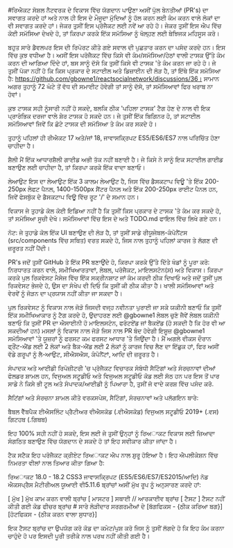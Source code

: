 #ਰਿਐਕਟ ਸੋਸ਼ਲ ਨੈਟਵਰਕ ਦੇ ਵਿਕਾਸ ਵਿੱਚ ਯੋਗਦਾਨ ਪਾਉਣਾ
ਅਸੀਂ ਪੁੱਲ ਬੇਨਤੀਆਂ (PR's) ਦਾ ਸਵਾਗਤ ਕਰਦੇ ਹਾਂ ਅਤੇ ਨਾਲ ਹੀ ਇਸ ਦੇ ਮੌਜੂਦਾ ਮੁੱਦਿਆਂ ਨੂੰ ਹੱਲ ਕਰਨ ਲਈ ਕੰਮ ਕਰਨ ਵਾਲੇ ਲੋਕਾਂ ਦਾ ਵੀ ਸਵਾਗਤ ਕਰਦੇ ਹਾਂ। ਜੇਕਰ ਤੁਸੀਂ ਇਸ ਪ੍ਰੋਜੈਕਟ ਲਈ ਨਵੇਂ ਆ ਰਹੇ ਹੋ। ਜੇਕਰ ਤੁਸੀਂ ਇਸ ਐਪ ਵਿੱਚ ਕੋਈ ਸਮੱਸਿਆ ਦੇਖਦੇ ਹੋ, ਤਾਂ ਕਿਰਪਾ ਕਰਕੇ ਇੱਕ ਸਮੱਸਿਆ ਨੂੰ ਖੋਲ੍ਹਣ ਲਈ ਬੇਝਿਜਕ ਮਹਿਸੂਸ ਕਰੋ।

ਬਹੁਤ ਸਾਰੇ ਡੈਵਲਪਰ ਇਸ ਦੀ ਰਿਪੋਰਟ ਕੀਤੇ ਗਏ ਸਵਾਲ ਦੀ ਪੁਛਤਾਰ ਕਰਨ ਦਾ ਪਸੰਦ ਕਰਦੇ ਹਨ। ਇਸ ਵਿੱਚ ਕੁਝ ਵਧੀਆ ਹੈ। ਅਸੀਂ ਇਸ ਪਰੋਜੈਕਟ ਵਿੱਚ ਕਿਸੇ ਵੀ ਕੰਮ/ਸਮੱਸਿਆ/ਹੇਠਾਂ ਵਾਲੀ ਟਾਸਕ ਉੱਤੇ ਕੰਮ ਕਰਨ ਦੀ ਆਗਿਆ ਦਿੰਦੇ ਹਾਂ, ਬਸ ਸਾਨੂੰ ਦੱਸੋ ਕਿ ਤੁਸੀਂ ਕਿਸੇ ਵੀ ਟਾਸਕ 'ਤੇ ਕੰਮ ਕਰਨ ਜਾ ਰਹੇ ਹੋ। ਜੇ ਤੁਸੀਂ ਪੱਕਾ ਨਹੀਂ ਹੋ ਕਿ ਕਿਸ ਪ੍ਰਕਾਰ ਦੇ ਸਟਾਈਲ ਅਤੇ ਡਿਜ਼ਾਈਨ ਦੀ ਲੋੜ ਹੈ, ਤਾਂ ਇੱਥੇ ਇੱਕ ਸਮੱਸਿਆ ਹੈ: https://github.com/gbowne1/reactsocialnetwork/discussions/36। ਸਾਮਾਨ ਅਗਰ ਤੁਹਾਨੂੰ 72 ਘੰਟੇ ਤੋਂ ਵੱਧ ਦੀ ਸਮਾਈਟ ਹੋਵੇਗੀ ਤਾਂ ਸਾਨੂੰ ਦੱਸੋ, ਤਾਂ ਸਮੱਸਿਆਵਾਂ ਫਿਰ ਖਰਾਬ ਨਾ ਹੋਵਾਂ।

ਕੁਝ ਟਾਸਕ ਸਹੀ ਨੂੰਸਾਰੀ ਨਹੀਂ ਹੋ ਸਕਦੇ, ਬਲਕਿ ਠੀਕ 'ਪਹਿਲਾ ਟਾਸਕ' ਟੈਗ ਹੋਣ ਦੇ ਨਾਲ ਵੀ ਇਕ ਪ੍ਰਾਰੰਭਿਕ ਦਰਜਾ ਵਾਲੇ ਸ਼ੇਰ ਟਾਸਕ ਹੋ ਸਕਦੇ ਹਨ। ਜੇ ਤੁਸੀਂ ਇੱਕ ਬਿਗਿਨਰ ਹੋ, ਤਾਂ ਸਟਾਈਲ ਸਮੱਸਿਆਵਾਂ ਜਿਵੇਂ ਕਿ ਛੋਟੇ ਟਾਸਕ ਦੀ ਸਮੱਸਿਆ ਤੇ ਕੰਮ ਕਰ ਸਕਦੇ ਹੋ।

ਤੁਹਾਨੂੰ ਪਹਿਲਾਂ ਹੀ ਰੀਐਕਟ 17 ਅਤੇ/ਜਾਂ 18, ਜਾਵਾਸਕ੍ਰਿਪਟ ES5/ES6/ES7 ਨਾਲ ਪਰਿਚਿੱਤ ਹੋਣਾ ਚਾਹੀਦਾ ਹੈ।

ਸ਼ੈਲੀ
ਮੈਂ ਇੱਕ ਆਧਾਰਸ਼ੈਲੀ ਗਾਈਡ ਅਭੀ ਤੱਕ ਨਹੀਂ ਬਣਾਈ ਹੈ। ਜੇ ਕਿਸੇ ਨੇ ਸਾਨੂੰ ਇਕ ਸਟਾਈਲ ਗਾਈਡ ਬਣਾਉਣ ਲਈ ਚਾਹੀਦਾ ਹੈ, ਤਾਂ ਕਿਰਪਾ ਕਰਕੇ ਇੱਕ ਵਾਦਾ ਬਣਾਓ।

ਲੇਆਉਟ
ਇਸ ਦਾ ਲੇਆਉਟ ਇੱਕ 3 ਕਾਲਮ ਲੇਆਉਟ ਹੈ, ਜਿਸ ਵਿੱਚ ਡੈਸਕਟਾਪ ਵਿਊ 'ਤੇ ਇੱਕ 200-250px ਲੇਫਟ ਪੈਨਲ, 1400-1500px ਸੈਂਟਰ ਪੈਨਲ ਅਤੇ ਇੱਕ 200-250px ਰਾਈਟ ਪੈਨਲ ਹਨ, ਜਿਵੇਂ ਫੇਸਬੁੱਕ ਦੇ ਡੈਸਕਟਾਪ ਵਿਊ ਵਿੱਚ ਰੂਟ '/' ਦੇ ਸਮਾਨ ਹਨ।

ਵਿਕਾਸ
ਜੇ ਤੁਹਾਡੇ ਕੋਲ ਕੋਈ ਇਡਿਆ ਨਹੀਂ ਹੈ ਕਿ ਤੁਸੀਂ ਕਿਸ ਪ੍ਰਕਾਰ ਦੇ ਟਾਸਕ 'ਤੇ ਕੰਮ ਕਰ ਸਕਦੇ ਹੋ, ਤਾਂ ਸਮੱਸਿਆ ਸੂਚੀ ਦੇਖੋ। ਸਮੱਸਿਆਵਾਂ ਵਿੱਚ ਇਸ ਦੇ ਅਤੇ TODO.md ਫਾਇਲ ਵਿੱਚ ਲਿਖੇ ਗਏ ਹਨ।

ਨੋਟ: ਜੇ ਤੁਹਾਡੇ ਕੋਲ ਇੱਕ UI ਬਣਾਉਣ ਦੀ ਲੋੜ ਹੈ, ਤਾਂ ਤੁਸੀਂ ਸਾਡੇ ਰੀਯੂਜੇਬਲ-ਕੰਪੋਨੈਂਟਸ (src/components ਵਿੱਚ ਸਥਿਤ) ਵਰਤ ਸਕਦੇ ਹੋ, ਜਿਸ ਨਾਲ ਤੁਹਾਨੂੰ ਪਹਿਲਾਂ ਕਾਰਜ ਤੇ ਲੱਗਣ ਦੀ ਜ਼ਰੂਰਤ ਨਹੀਂ ਪੈਂਦੀ।

PR's
ਜਦੋਂ ਤੁਸੀਂ GitHub ਤੇ ਇੱਕ PR ਬਣਾਉਂਦੇ ਹੋ, ਕਿਰਪਾ ਕਰਕੇ ਉੱਤੇ ਦਿੱਤੇ ਖੰਡਾਂ ਨੂੰ ਪੂਰਾ ਕਰੋ: ਨਿਰਧਾਰਤ ਕਰਨ ਵਾਲੇ, ਸਮੀਖਿਆਰਤਾਵਾਂ, ਲੇਬਲ, ਪਰੋਜੈਕਟ, ਮਾਇਲਸਟੋਨ(ਸ) ਅਤੇ ਵਿਕਾਸ। ਕਿਰਪਾ ਕਰਕੇ ਪੁਲ ਰਿਕਵੇਸਟ ਮੈਸੇਜ ਵਿੱਚ ਇੱਕ ਸਕ੍ਰੀਨਸ਼ਾਟ ਜਾਂ ਕੰਮ ਕਰਦੀ ਠੀਕ ਦਿਖਾਓ ਅਤੇ ਜਦੋਂ ਤੁਸੀਂ ਪੁਲ ਰਿਕਵੇਸਟ ਭੇਜਦੇ ਹੋ, ਉਸ ਦਾ ਸੰਖੇਪ ਵੀ ਦਿਓ ਕਿ ਤੁਸੀਂ ਕੀ ਠੀਕ ਕੀਤਾ ਹੈ। ਖਾਲੀ ਸਮੱਸਿਆਵਾਂ ਅਤੇ ਵੇਰਵੇਂ ਨੂੰ ਜੋੜਨ ਦਾ ਪ੍ਰਯਾਸ ਨਹੀਂ ਕੀਤਾ ਜਾ ਸਕਦਾ ਹੈ।

ਪੁਲ ਰਿਕਵੇਸਟ ਨੂੰ ਵਿਕਾਸ ਨਾਲ ਜੋੜੋ ਜਿਸਦੀ ਵਜ੍ਹ ਨਵੀਨਤਾ ਪੁਰਾਈ ਜਾ ਸਕੇ
ਯਕੀਨੀ ਬਣਾਓ ਕਿ ਤੁਸੀਂ ਇੱਕ ਸਮੀਖਿਆਕਾਰ ਨੂੰ ਟੈਗ ਕਰਦੇ ਹੋ, ਉਦਾਹਰਣ ਲਈ @gbowne1
ਲੇਬਲ ਚੁਣੋ ਜੈਵੇਂ ਲੇਬਲ
ਯਕੀਨੀ ਬਣਾਓ ਕਿ ਤੁਸੀਂ PR ਦਾ ਐਸਾਈਨੀ ਹੋ
ਮਾਇਲਸਟੋਨ, ਫਰੰਟਏਂਡ ਜਾਂ ਬੈਕਏਂਡ (ਹੋ ਸਕਦੀ ਹੈ ਕਿ ਹੋਰ ਵੀ ਆ ਸਕਦੀਆਂ ਹਨ)
ਮਸਲਾਂ ਨੂੰ ਵਿਕਾਸ ਨਾਲ ਜੋੜੋ ਜਿਸ ਨਾਲ PR ਬੰਦ ਹੋਵੇਗੀ
ਇਸ਼ੂਜ਼
@gbowne1 ਸਮੱਸਿਆਵਾਂ 'ਤੇ ਯੂਜ਼ਰਾਂ ਨੂੰ ਫਰਸਟ ਕਮ ਫਰਸਟ ਆਧਾਰ 'ਤੇ ਜਿਉਂਦਾ ਹੈ। ਮੈਂ ਅਗਲੇ ਵੀਕਸ ਦੌਰਾਨ ਫ੍ਰੌਂਟ-ਐਂਡ ਲਈ 2 ਲੋਕਾਂ ਅਤੇ ਬੈਕ-ਐਂਡ ਲਈ 2 ਲੋਕਾਂ ਨੂੰ ਕਾਰਜ ਵਿਚ ਲੈਣ ਦਾ ਇੱਛੁਕ ਹਾਂ, ਫਿਰ ਅਸੀਂ ਵੱਡੇ ਗਰੂਪਾਂ ਨੂੰ ਲੈ-ਆਉਟ, ਸੀਐਸਐਸ, ਕੰਪੋਨੈਂਟਾਂ, ਆਦਿ ਦੀ ਜ਼ਰੂਰਤ ਹੈ।

ਸੰਪਾਦਕ ਅਤੇ ਆਈਡੀ
ਰਿਪੋਜ਼ੀਟਰੀ 'ਚ ਪ੍ਰੋਜੈਕਟ ਵਿਚਾਰਕ ਸੰਬੰਧੀ ਸੈਟਿੰਗਾਂ ਅਤੇ ਸੰਰਚਨਾਵਾਂ ਦੀਆਂ ਫੋਲਡਰ ਸ਼ਾਮਲ ਹਨ, ਵਿਜੁਅਲ ਸਟੂਡੀਓ ਅਤੇ ਵਿਜੁਅਲ ਸਟੂਡੀਓ ਕੋਡ ਲਈ ਸੱਠ ਹਨ ਪਰ ਇਸ ਤੋਂ ਪਾਰ ਸਾਡੇ ਨੇ ਕਿਸੇ ਭੀ ਟੂਲ ਅਤੇ ਸੰਪਾਦਕ/ਆਈਡੀ ਨੂੰ ਪਿਆਰਾ ਹੈ, ਤੁਸੀਂ ਜੋ ਵਾਦੇ ਕਰਸ਼ ਵਿੱਚ ਪਸੰਦ ਕਰੋ.

ਸੈਟਿਂਗਾਂ ਅਤੇ ਸੰਰਚਨਾ
ਸ਼ਾਮਲ ਕੀਤੇ ਵਰਕਸਪੇਸ, ਸੈਟਿੰਗਾਂ, ਸੰਰਚਨਾਵਾਂ ਅਤੇ ਪਲੱਗਇਨ ਬਾਰੇ:

ਬੈਬਲ ਵੈੱਬਪੈਕ ਈਐਸਲਿੰਟ ਪ੍ਰੈਟੀਅਰ ਵੀਐਸਕੋਡ (.ਵੀਐਸਕੋਡ) ਵਿਜੁਅਲ ਸਟੂਡੀਓ 2019+ (.ਵਸ) ਗਿਟਹਬ (.ਗਿਥਬ)

ਇਹ 100% ਸਹੀ ਨਹੀਂ ਹੋ ਸਕਦੇ, ਇਸ ਲਈ ਜੇ ਤੁਸੀਂ ਉਨ੍ਹਾਂ ਨੂੰ ਰਿਅਾਕਟ ਵਿਕਾਸ ਲਈ ਜ਼ਿਆਦਾ ਸੰਗਠਿਤ ਬਣਾਉਣ ਵਿੱਚ ਯੋਗਦਾਨ ਦੇ ਸਕਦੇ ਹੋ ਤਾਂ ਇਹ ਸਵੀਕਾਰ ਕੀਤਾ ਜਾਂਦਾ ਹੈ।

ਟੈਕ ਸਟੈਕ
ਇਹ ਪਰੋਜੈਕਟ ਕ੍ਰੀਏਟ ਰਿਅਾਕਟ ਐਪ ਨਾਲ ਸ਼ੁਰੂ ਹੋਇਆ ਹੈ। ਇਹ ਐਪਲੀਕੇਸ਼ਨ ਵਿੱਚ ਨਿਮਰਤਾ ਵੀਲਾਂ ਨਾਲ ਤਿਆਰ ਕੀਤਾ ਗਿਆ ਹੈ:

ਰਿਅਾਕਟ 18.0 - 18.2
CSS3
ਜਾਵਾਸਕ੍ਰਿਪਟ (ES5/ES6/ES7/ES2015/ਆਦਿ)
ਨੋਡ
ਐਕਸਪ੍ਰੈਸ
ਮੈਟੀਰੀਅਲ ਯੂਆਈ ਵੀ5.11.6
ਬ੍ਰਾਂਚਾਂ
ਅਸੀਂ ਮੁੱਖ ਰੂਪ ਨੂੰ ਅਨੁਸਾਰਣ ਕਰਦੇ ਹਾਂ:

[ ਮੁੱਖ ] ਮੁੱਖ ਕਾਮ ਕਰਨ ਵਾਲੀ ਬ੍ਰਾਂਚ
[ ਮਾਸਟਰ ] ਸਥਾਈ // ਆਰਕਾਈਵ ਬ੍ਰਾਂਚ
[ ਟੈਸਟ ] ਟੈਸਟ ਨਹੀਂ ਕੀਤੀ ਗਈ ਕੋਡ
ਫੀਚਰ ਬ੍ਰਾਂਚ # ਸਾਰੇ ਲੋੜੀਦਾਰ ਸਰਗਰਮੀਆਂ ਦੇ
[ਬੱਗਫਿਕਸ - {ਠੀਕ ਕਰਿਆ ਬਗ}]
[ਹੋਟਫਿਕਸ - {ਠੀਕ ਕਰਨ ਵਾਲਾ ਸੁਧਾਰ}]

ਇਕ ਟੈਸਟ ਬ੍ਰਾਂਚ ਦਾ ਉਪਯੋਗ ਕਰੋ ਕੋਡ ਦਾ ਕਮੇਟ/ਪੁਸ਼ ਕਰੋ ਜਿਸ ਨੂੰ ਤੁਸੀਂ ਲੱਗਦੇ ਹੋ ਕਿ ਇਹ ਕੰਮ ਕਰਨਾ ਚਾਹੁੰਦੇ ਹੋ ਪਰ ਇਸਦੀ ਪੂਰੀ ਤਰੀਕੇ ਨਾਲ ਪਰਖ ਨਹੀਂ ਕੀਤੀ ਗਈ ਹੈ।
